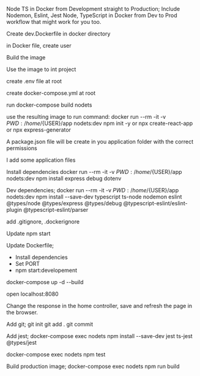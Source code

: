 Node TS in Docker from Development straight to Production; Include Nodemon, Eslint, Jest
Node, TypeScript in Docker from Dev to Prod workflow that might work for you too.

Create dev.Dockerfile in docker directory

in Docker file, create user

Build the image

Use the image to int project

create .env file at root

create docker-compose.yml at root

run docker-compose build nodets

use the resulting image to run command:
docker run --rm -it -v ${PWD}:/home/${USER}/app nodets:dev npm init -y or npx create-react-app or npx express-generator

A package.json file will be create in you application folder with the correct permissions

I add some application files

Install dependencies
docker run --rm -it -v ${PWD}:/home/${USER}/app nodets:dev npm install express debug dotenv

Dev dependencies;
docker run --rm -it -v ${PWD}:/home/${USER}/app nodets:dev npm install --save-dev typescript ts-node nodemon eslint @types/node @types/express @types/debug @typescript-eslint/eslint-plugin @typescript-eslint/parser

add .gitignore, .dockerignore

Update npm start

Update Dockerfile;
- Install dependencies
- Set PORT
- npm start:developement


docker-compose up -d --build

open localhost:8080

Change the response in the home controller, save and refresh the page in the browser.

Add git;
git init
git add .
git commit

Add jest;
docker-compose exec nodets npm install --save-dev jest ts-jest @types/jest

docker-compose exec nodets npm test



Build production image;
docker-compose exec nodets npm run build
